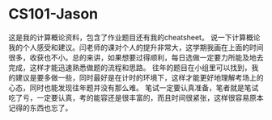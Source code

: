 # CS101-Jason
这是我的计算概论资料，包含了作业题目还有我的cheatsheet。
说一下计算概论我的个人感受和建议。闫老师的课对个人的提升非常大，这学期我画在上面的时间很多，收获也不小。总的来讲，如果想要过得顺利，每日选做一定要力所能及地去完成，这样才能迅速熟悉做题的流程和思路。
往年的题目在小组里可以找到，我的建议是要多做一些，同时最好是在计时的环境下，这样才能更好地理解考场上的心态，同时也能发现往年题并没有那么难。
笔试一定要认真准备，笔者就是笔试吃了亏，一定要认真，考的能容还是很丰富的，而且时间很紧张，这样很容易原本记得的东西也忘了。
